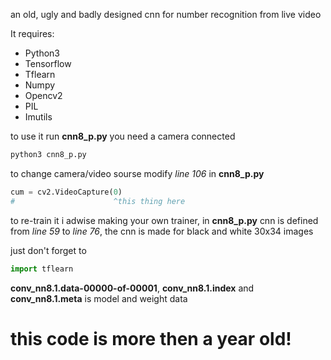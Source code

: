 an old, ugly and badly designed cnn for number recognition from live video

It requires:
* Python3
* Tensorflow
* Tflearn
* Numpy
* Opencv2
* PIL
* Imutils

to use it run **cnn8_p.py** you need a camera connected
```python
python3 cnn8_p.py
```
to change camera/video sourse modify *line 106* in **cnn8_p.py**
```python
cum = cv2.VideoCapture(0)
#                      ^this thing here
```
to re-train it i adwise making your own trainer, in **cnn8_p.py** cnn is defined from *line 59* to *line 76*, the cnn is made for black and white 30x34 images

just don't forget to
```python
import tflearn
```

**conv_nn8.1.data-00000-of-00001**, **conv_nn8.1.index** and **conv_nn8.1.meta** is model and weight data

# **this code is more then a year old!**
